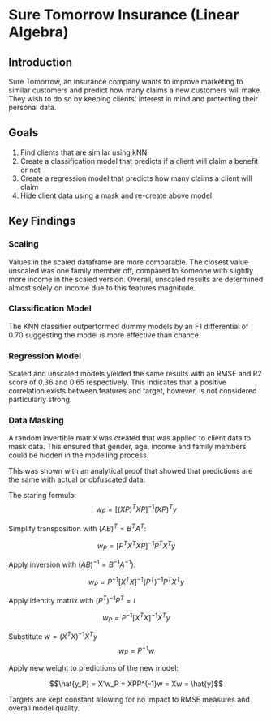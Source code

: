 # Sure Tomorrow Insurance (Linear Algebra)

## Introduction

Sure Tomorrow, an insurance company wants to improve marketing to similar customers and predict how many claims a new customers will make. They wish to do so by keeping clients' interest in mind and protecting their personal data. 

## Goals
1. Find clients that are similar using kNN
2. Create a classification model that predicts if a client will claim a benefit or not
3. Create a regression model that predicts how many claims a client will claim
4. Hide client data using a mask and re-create above model

## Key Findings

### Scaling

Values in the scaled dataframe are more comparable. The closest value unscaled was one family member off, compared to someone with slightly more income in the scaled version. Overall, unscaled results are determined almost solely on income due to this features magnitude.

### Classification Model

The KNN classifier outperformed dummy models by an F1 differential of 0.70 suggesting the model is more effective than chance.

### Regression Model

Scaled and unscaled models yielded the same results with an RMSE and R2 score of 0.36 and 0.65 respectively. This indicates that a positive correlation exists between features and target, however, is not considered particularly strong.

### Data Masking

A random invertible matrix was created that was applied to client data to mask data. This ensured that gender, age, income and family members could be hidden in the modelling process. 

This was shown with an analytical proof that showed that predictions are the same with actual or obfuscated data:

The staring formula: $$w_P = [(XP)^T XP]^{-1} (XP)^T y$$
    
Simplify transposition with $(AB)^T = B^TA^T$:
    
$$w_P = [P^T X^T XP]^{-1} P^T X^T y $$
    
    
Apply inversion with $(AB)^{-1} = B^{-1} A^{-1}$):
    
$$w_P = P^{-1}[X^T X]^{-1} (P^T)^{-1} P^T X^T y $$
    
Apply identity matrix with $(P^T)^{-1} P^T = I$
   
$$w_P = P^{-1}[X^T X]^{-1} X^T y $$
    
Substitute $w = (X^T X)^{-1} X^T y$ $$w_P = P^{-1} w$$
    
Apply new weight to predictions of the new model:
    
$$\hat{y_P} = X'w_P = XPP^{-1}w = Xw = \hat{y}$$


Targets are kept constant allowing for no impact to RMSE measures and overall model quality.